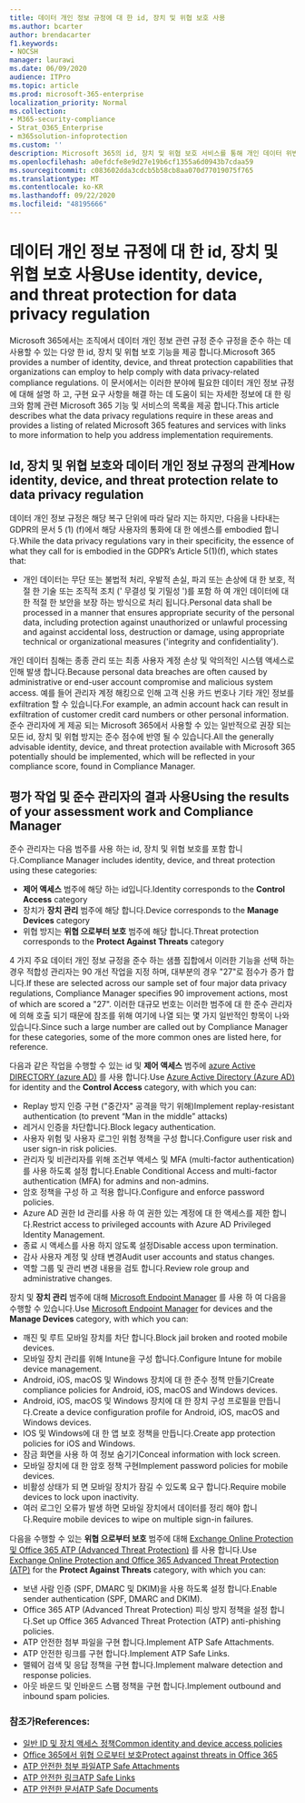 ```yaml
---
title: 데이터 개인 정보 규정에 대 한 id, 장치 및 위협 보호 사용
ms.author: bcarter
author: brendacarter
f1.keywords:
- NOCSH
manager: laurawi
ms.date: 06/09/2020
audience: ITPro
ms.topic: article
ms.prod: microsoft-365-enterprise
localization_priority: Normal
ms.collection:
- M365-security-compliance
- Strat_O365_Enterprise
- m365solution-infoprotection
ms.custom: ''
description: Microsoft 365의 id, 장치 및 위협 보호 서비스를 통해 개인 데이터 위반을 방지 합니다.
ms.openlocfilehash: a0efdcfe8e9d27e19b6cf1355a6d0943b7cdaa59
ms.sourcegitcommit: c083602dda3cdcb5b58cb8aa070d77019075f765
ms.translationtype: MT
ms.contentlocale: ko-KR
ms.lasthandoff: 09/22/2020
ms.locfileid: "48195666"
---
```

# <a name="use-identity-device-and-threat-protection-for-data-privacy-regulation"></a><span data-ttu-id="f2cc5-103">데이터 개인 정보 규정에 대 한 id, 장치 및 위협 보호 사용</span><span class="sxs-lookup"><span data-stu-id="f2cc5-103">Use identity, device, and threat protection for data privacy regulation</span></span>

<span data-ttu-id="f2cc5-104">Microsoft 365에서는 조직에서 데이터 개인 정보 관련 규정 준수 규정을 준수 하는 데 사용할 수 있는 다양 한 id, 장치 및 위협 보호 기능을 제공 합니다.</span><span class="sxs-lookup"><span data-stu-id="f2cc5-104">Microsoft 365 provides a number of identity, device, and threat protection capabilities that organizations can employ to help comply with data privacy-related compliance regulations.</span></span> <span data-ttu-id="f2cc5-105">이 문서에서는 이러한 분야에 필요한 데이터 개인 정보 규정에 대해 설명 하 고, 구현 요구 사항을 해결 하는 데 도움이 되는 자세한 정보에 대 한 링크와 함께 관련 Microsoft 365 기능 및 서비스의 목록을 제공 합니다.</span><span class="sxs-lookup"><span data-stu-id="f2cc5-105">This article describes what the data privacy regulations require in these areas and provides a listing of related Microsoft 365 features and services with links to more information to help you address implementation requirements.</span></span>

## <a name="how-identity-device-and-threat-protection-relate-to-data-privacy-regulation"></a><span data-ttu-id="f2cc5-106">Id, 장치 및 위협 보호와 데이터 개인 정보 규정의 관계</span><span class="sxs-lookup"><span data-stu-id="f2cc5-106">How identity, device, and threat protection relate to data privacy regulation</span></span>

<span data-ttu-id="f2cc5-107">데이터 개인 정보 규정은 해당 복구 단위에 따라 달라 지는 하지만, 다음을 나타내는 GDPR의 문서 5 (1) (f)에서 해당 사용자의 통화에 대 한 에센스를 embodied 합니다.</span><span class="sxs-lookup"><span data-stu-id="f2cc5-107">While the data privacy regulations vary in their specificity, the essence of what they call for is embodied in the GDPR’s Article 5(1)(f), which states that:</span></span> 

- <span data-ttu-id="f2cc5-108">개인 데이터는 무단 또는 불법적 처리, 우발적 손실, 파괴 또는 손상에 대 한 보호, 적절 한 기술 또는 조직적 조치 (' 무결성 및 기밀성 ')를 포함 하 여 개인 데이터에 대 한 적절 한 보안을 보장 하는 방식으로 처리 됩니다.</span><span class="sxs-lookup"><span data-stu-id="f2cc5-108">Personal data shall be processed in a manner that ensures appropriate security of the personal data, including protection against unauthorized or unlawful processing and against accidental loss, destruction or damage, using appropriate technical or organizational measures ('integrity and confidentiality').</span></span>

<span data-ttu-id="f2cc5-109">개인 데이터 침해는 종종 관리 또는 최종 사용자 계정 손상 및 악의적인 시스템 액세스로 인해 발생 합니다.</span><span class="sxs-lookup"><span data-stu-id="f2cc5-109">Because personal data breaches are often caused by administrative or end-user account compromise and malicious system access.</span></span> <span data-ttu-id="f2cc5-110">예를 들어 관리자 계정 해킹으로 인해 고객 신용 카드 번호나 기타 개인 정보를 exfiltration 할 수 있습니다.</span><span class="sxs-lookup"><span data-stu-id="f2cc5-110">For example, an admin account hack can result in exfiltration of customer credit card numbers or other personal information.</span></span> <span data-ttu-id="f2cc5-111">준수 관리자에 게 제공 되는 Microsoft 365에서 사용할 수 있는 일반적으로 권장 되는 모든 id, 장치 및 위협 방지는 준수 점수에 반영 될 수 있습니다.</span><span class="sxs-lookup"><span data-stu-id="f2cc5-111">All the generally advisable identity, device, and threat protection available with Microsoft 365 potentially should be implemented, which will be reflected in your compliance score, found in Compliance Manager.</span></span>

## <a name="using-the-results-of-your-assessment-work-and-compliance-manager"></a><span data-ttu-id="f2cc5-112">평가 작업 및 준수 관리자의 결과 사용</span><span class="sxs-lookup"><span data-stu-id="f2cc5-112">Using the results of your assessment work and Compliance Manager</span></span>

<span data-ttu-id="f2cc5-113">준수 관리자는 다음 범주를 사용 하는 id, 장치 및 위협 보호를 포함 합니다.</span><span class="sxs-lookup"><span data-stu-id="f2cc5-113">Compliance Manager includes identity, device, and threat protection using these categories:</span></span>

- <span data-ttu-id="f2cc5-114">**제어 액세스** 범주에 해당 하는 id입니다.</span><span class="sxs-lookup"><span data-stu-id="f2cc5-114">Identity corresponds to the **Control Access** category</span></span>
- <span data-ttu-id="f2cc5-115">장치가 **장치 관리** 범주에 해당 합니다.</span><span class="sxs-lookup"><span data-stu-id="f2cc5-115">Device corresponds to the **Manage Devices** category</span></span>
- <span data-ttu-id="f2cc5-116">위협 방지는 **위협 으로부터 보호** 범주에 해당 합니다.</span><span class="sxs-lookup"><span data-stu-id="f2cc5-116">Threat protection corresponds to the **Protect Against Threats** category</span></span>
 
<span data-ttu-id="f2cc5-117">4 가지 주요 데이터 개인 정보 규정을 준수 하는 샘플 집합에서 이러한 기능을 선택 하는 경우 적합성 관리자는 90 개선 작업을 지정 하며, 대부분의 경우 "27"로 점수가 증가 합니다.</span><span class="sxs-lookup"><span data-stu-id="f2cc5-117">If these are selected across our sample set of four major data privacy regulations, Compliance Manager specifies 90 improvement actions, most of which are scored a "27".</span></span> <span data-ttu-id="f2cc5-118">이러한 대규모 번호는 이러한 범주에 대 한 준수 관리자에 의해 호출 되기 때문에 참조를 위해 여기에 나열 되는 몇 가지 일반적인 항목이 나와 있습니다.</span><span class="sxs-lookup"><span data-stu-id="f2cc5-118">Since such a large number are called out by Compliance Manager for these categories, some of the more common ones are listed here, for reference.</span></span>

<span data-ttu-id="f2cc5-119">다음과 같은 작업을 수행할 수 있는 id 및 **제어 액세스** 범주에 [azure Active DIRECTORY (azure AD)](https://azure.microsoft.com/services/active-directory/) 를 사용 합니다.</span><span class="sxs-lookup"><span data-stu-id="f2cc5-119">Use [Azure Active Directory (Azure AD)](https://azure.microsoft.com/services/active-directory/) for identity and the **Control Access** category, with which you can:</span></span>

- <span data-ttu-id="f2cc5-120">Replay 방지 인증 구현 ("중간자" 공격을 막기 위해)</span><span class="sxs-lookup"><span data-stu-id="f2cc5-120">Implement replay-resistant authentication (to prevent “Man in the middle” attacks)</span></span>
- <span data-ttu-id="f2cc5-121">레거시 인증을 차단합니다.</span><span class="sxs-lookup"><span data-stu-id="f2cc5-121">Block legacy authentication.</span></span>
- <span data-ttu-id="f2cc5-122">사용자 위험 및 사용자 로그인 위험 정책을 구성 합니다.</span><span class="sxs-lookup"><span data-stu-id="f2cc5-122">Configure user risk and user sign-in risk policies.</span></span>
- <span data-ttu-id="f2cc5-123">관리자 및 비관리자를 위해 조건부 액세스 및 MFA (multi-factor authentication)를 사용 하도록 설정 합니다.</span><span class="sxs-lookup"><span data-stu-id="f2cc5-123">Enable Conditional Access and multi-factor authentication (MFA) for admins and non-admins.</span></span>
- <span data-ttu-id="f2cc5-124">암호 정책을 구성 하 고 적용 합니다.</span><span class="sxs-lookup"><span data-stu-id="f2cc5-124">Configure and enforce password policies.</span></span>
- <span data-ttu-id="f2cc5-125">Azure AD 권한 Id 관리를 사용 하 여 권한 있는 계정에 대 한 액세스를 제한 합니다.</span><span class="sxs-lookup"><span data-stu-id="f2cc5-125">Restrict access to privileged accounts with Azure AD Privileged Identity Management.</span></span>
- <span data-ttu-id="f2cc5-126">종료 시 액세스를 사용 하지 않도록 설정</span><span class="sxs-lookup"><span data-stu-id="f2cc5-126">Disable access upon termination.</span></span>
- <span data-ttu-id="f2cc5-127">감사 사용자 계정 및 상태 변경</span><span class="sxs-lookup"><span data-stu-id="f2cc5-127">Audit user accounts and status changes.</span></span>
- <span data-ttu-id="f2cc5-128">역할 그룹 및 관리 변경 내용을 검토 합니다.</span><span class="sxs-lookup"><span data-stu-id="f2cc5-128">Review role group and administrative changes.</span></span>

<span data-ttu-id="f2cc5-129">장치 및 **장치 관리** 범주에 대해 [Microsoft Endpoint Manager](https://www.microsoft.com/microsoft-365/microsoft-endpoint-manager) 를 사용 하 여 다음을 수행할 수 있습니다.</span><span class="sxs-lookup"><span data-stu-id="f2cc5-129">Use [Microsoft Endpoint Manager](https://www.microsoft.com/microsoft-365/microsoft-endpoint-manager) for devices and the **Manage Devices** category, with which you can:</span></span>

- <span data-ttu-id="f2cc5-130">깨진 및 루트 모바일 장치를 차단 합니다.</span><span class="sxs-lookup"><span data-stu-id="f2cc5-130">Block jail broken and rooted mobile devices.</span></span>
- <span data-ttu-id="f2cc5-131">모바일 장치 관리를 위해 Intune을 구성 합니다.</span><span class="sxs-lookup"><span data-stu-id="f2cc5-131">Configure Intune for mobile device management.</span></span>
- <span data-ttu-id="f2cc5-132">Android, iOS, macOS 및 Windows 장치에 대 한 준수 정책 만들기</span><span class="sxs-lookup"><span data-stu-id="f2cc5-132">Create compliance policies for Android, iOS, macOS and Windows devices.</span></span>
- <span data-ttu-id="f2cc5-133">Android, iOS, macOS 및 Windows 장치에 대 한 장치 구성 프로필을 만듭니다.</span><span class="sxs-lookup"><span data-stu-id="f2cc5-133">Create a device configuration profile for Android, iOS, macOS and Windows devices.</span></span>
- <span data-ttu-id="f2cc5-134">IOS 및 Windows에 대 한 앱 보호 정책을 만듭니다.</span><span class="sxs-lookup"><span data-stu-id="f2cc5-134">Create app protection policies for iOS and Windows.</span></span>
- <span data-ttu-id="f2cc5-135">잠금 화면을 사용 하 여 정보 숨기기</span><span class="sxs-lookup"><span data-stu-id="f2cc5-135">Conceal information with lock screen.</span></span>
- <span data-ttu-id="f2cc5-136">모바일 장치에 대 한 암호 정책 구현</span><span class="sxs-lookup"><span data-stu-id="f2cc5-136">Implement password policies for mobile devices.</span></span>
- <span data-ttu-id="f2cc5-137">비활성 상태가 되 면 모바일 장치가 잠길 수 있도록 요구 합니다.</span><span class="sxs-lookup"><span data-stu-id="f2cc5-137">Require mobile devices to lock upon inactivity.</span></span>
- <span data-ttu-id="f2cc5-138">여러 로그인 오류가 발생 하면 모바일 장치에서 데이터를 정리 해야 합니다.</span><span class="sxs-lookup"><span data-stu-id="f2cc5-138">Require mobile devices to wipe on multiple sign-in failures.</span></span>

<span data-ttu-id="f2cc5-139">다음을 수행할 수 있는 **위협 으로부터 보호** 범주에 대해 [Exchange Online Protection 및 Office 365 ATP (Advanced Threat Protection)](../security/office-365-security/office-365-atp.md) 를 사용 합니다.</span><span class="sxs-lookup"><span data-stu-id="f2cc5-139">Use [Exchange Online Protection and Office 365 Advanced Threat Protection (ATP)](../security/office-365-security/office-365-atp.md) for the **Protect Against Threats** category, with which you can:</span></span>

- <span data-ttu-id="f2cc5-140">보낸 사람 인증 (SPF, DMARC 및 DKIM)을 사용 하도록 설정 합니다.</span><span class="sxs-lookup"><span data-stu-id="f2cc5-140">Enable sender authentication (SPF, DMARC and DKIM).</span></span>
- <span data-ttu-id="f2cc5-141">Office 365 ATP (Advanced Threat Protection) 피싱 방지 정책을 설정 합니다.</span><span class="sxs-lookup"><span data-stu-id="f2cc5-141">Set up Office 365 Advanced Threat Protection (ATP) anti-phishing policies.</span></span>
- <span data-ttu-id="f2cc5-142">ATP 안전한 첨부 파일을 구현 합니다.</span><span class="sxs-lookup"><span data-stu-id="f2cc5-142">Implement ATP Safe Attachments.</span></span>
- <span data-ttu-id="f2cc5-143">ATP 안전한 링크를 구현 합니다.</span><span class="sxs-lookup"><span data-stu-id="f2cc5-143">Implement ATP Safe Links.</span></span>
- <span data-ttu-id="f2cc5-144">맬웨어 검색 및 응답 정책을 구현 합니다.</span><span class="sxs-lookup"><span data-stu-id="f2cc5-144">Implement malware detection and response policies.</span></span>
- <span data-ttu-id="f2cc5-145">아웃 바운드 및 인바운드 스팸 정책을 구현 합니다.</span><span class="sxs-lookup"><span data-stu-id="f2cc5-145">Implement outbound and inbound spam policies.</span></span>

### <a name="references"></a><span data-ttu-id="f2cc5-146">참조가</span><span class="sxs-lookup"><span data-stu-id="f2cc5-146">References:</span></span>

- [<span data-ttu-id="f2cc5-147">일반 ID 및 장치 액세스 정책</span><span class="sxs-lookup"><span data-stu-id="f2cc5-147">Common identity and device access policies</span></span>](../enterprise/identity-access-policies.md)
- [<span data-ttu-id="f2cc5-148">Office 365에서 위협 으로부터 보호</span><span class="sxs-lookup"><span data-stu-id="f2cc5-148">Protect against threats in Office 365</span></span>](https://support.office.com/article/protect-against-threats-in-office-365-b10023f6-f30f-45d3-b3ad-b71aa4aa0d58)
- [<span data-ttu-id="f2cc5-149">ATP 안전한 첨부 파일</span><span class="sxs-lookup"><span data-stu-id="f2cc5-149">ATP Safe Attachments</span></span>](../security/office-365-security/atp-safe-attachments.md)
- [<span data-ttu-id="f2cc5-150">ATP 안전한 링크</span><span class="sxs-lookup"><span data-stu-id="f2cc5-150">ATP Safe Links</span></span>](../security/office-365-security/atp-safe-links.md)
- [<span data-ttu-id="f2cc5-151">ATP 안전한 문서</span><span class="sxs-lookup"><span data-stu-id="f2cc5-151">ATP Safe Documents</span></span>](../security/office-365-security/safe-docs.md)
